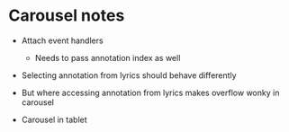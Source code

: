 # Carousel notes

* Attach event handlers
    * Needs to pass annotation index as well

* Selecting annotation from lyrics should behave differently

* But where accessing annotation from lyrics makes overflow wonky in carousel

* Carousel in tablet
